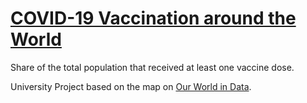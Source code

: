 # [COVID-19 Vaccination around the World](https://hanshar.github.io/COVID-19-Vaccination/)
Share of the total population that received at least one vaccine dose.

University Project based on the map on [Our World in Data](https://ourworldindata.org/covid-vaccinations).
